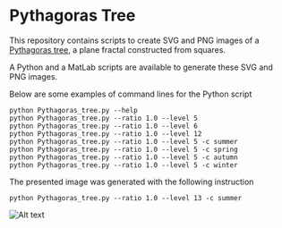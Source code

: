 Pythagoras Tree
===============

This repository contains scripts to create SVG and PNG images of
a [Pythagoras tree](https://en.wikipedia.org/wiki/Pythagoras_tree_%28fractal%29),
a plane fractal constructed from squares.

A Python and a MatLab scripts are available to generate these SVG and PNG images.

Below are some examples of command lines for the Python script

    python Pythagoras_tree.py --help
    python Pythagoras_tree.py --ratio 1.0 --level 5
    python Pythagoras_tree.py --ratio 1.0 --level 6
    python Pythagoras_tree.py --ratio 1.0 --level 12
    python Pythagoras_tree.py --ratio 1.0 --level 5 -c summer
    python Pythagoras_tree.py --ratio 1.0 --level 5 -c spring
    python Pythagoras_tree.py --ratio 1.0 --level 5 -c autumn
    python Pythagoras_tree.py --ratio 1.0 --level 5 -c winter

The presented image was generated with the following instruction

    python Pythagoras_tree.py --ratio 1.0 --level 13 -c summer

![Alt text](https://upload.wikimedia.org/wikipedia/commons/8/88/Pythagoras_tree_1_1_13_Summer.svg)
